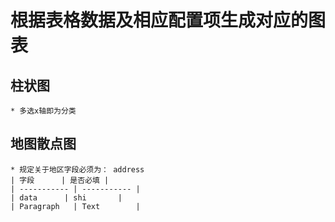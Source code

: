 # 根据表格数据及相应配置项生成对应的图表
## 柱状图
    * 多选x轴即为分类
## 地图散点图
    * 规定关于地区字段必须为： address
    | 字段      | 是否必填 |
    | ----------- | ----------- |
    | data      | shi       |
    | Paragraph   | Text        |